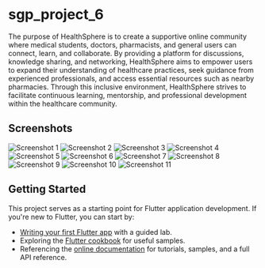 # sgp_project_6

 The purpose of HealthSphere is to create a supportive online community where
 medical students, doctors, pharmacists, and general users can connect, learn, and
 collaborate. By providing a platform for discussions, knowledge sharing, and
 networking, HealthSphere aims to empower users to expand their understanding
 of healthcare practices, seek guidance from experienced professionals, and access
 essential resources such as nearby pharmacies. Through this inclusive
 environment, HealthSphere strives to facilitate continuous learning, mentorship,
 and professional development within the healthcare community.

## Screenshots

![Screenshot 1](https://github.com/jaythanki18/Pharmacy_Project_SGP_4/assets/108997046/1100b295-8808-4ed9-8d28-1d8518133f37)
![Screenshot 2](https://github.com/jaythanki18/Pharmacy_Project_SGP_4/assets/108997046/dfc8daf4-3bea-44d5-9e66-f00a33fc43f1)
![Screenshot 3](https://github.com/jaythanki18/Pharmacy_Project_SGP_4/assets/108997046/6e0f01ed-bd17-469a-af87-4271cf1a9a39)
![Screenshot 4](https://github.com/jaythanki18/Pharmacy_Project_SGP_4/assets/108997046/a4e49979-770a-4704-8c04-1c731e9b0d05)
![Screenshot 5](https://github.com/jaythanki18/Pharmacy_Project_SGP_4/assets/108997046/087a25b6-d2de-4e09-ad61-59ef5cdbd2ae)
![Screenshot 6](https://github.com/jaythanki18/Pharmacy_Project_SGP_4/assets/108997046/bfc0e015-f871-435b-9dca-8d4da27653bd)
![Screenshot 7](https://github.com/jaythanki18/Pharmacy_Project_SGP_4/assets/108997046/e6cda77b-2e69-4683-9118-1c7b35e704f6)
![Screenshot 8](https://github.com/jaythanki18/HealthSphere/assets/108997046/f2707b7a-aeda-4d87-9d40-d4ee010df8e5)
![Screenshot 9](https://github.com/jaythanki18/HealthSphere/assets/108997046/8289111c-ed98-4096-b50c-4bbb760e96bb)
![Screenshot 10](https://github.com/jaythanki18/HealthSphere/assets/108997046/25a68b23-c1d5-4dd3-af40-080d79f62cef)
![Screenshot 11](https://github.com/jaythanki18/HealthSphere/assets/108997046/69d09a70-ef4d-409b-8d2e-3a57642a0407)

## Getting Started

This project serves as a starting point for Flutter application development. If you're new to Flutter, you can start by:

- [Writing your first Flutter app](https://docs.flutter.dev/get-started/codelab) with a guided lab.
- Exploring the [Flutter cookbook](https://docs.flutter.dev/cookbook) for useful samples.
- Referencing the [online documentation](https://docs.flutter.dev/) for tutorials, samples, and a full API reference.
